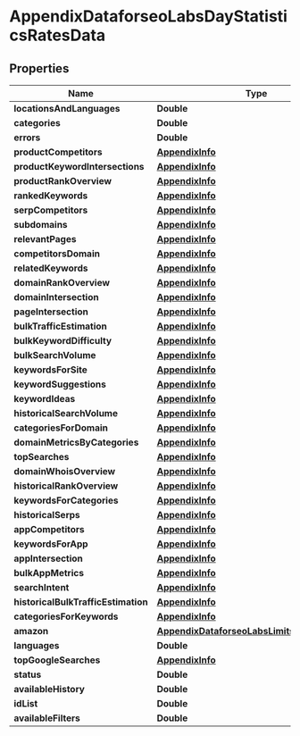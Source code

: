 

# AppendixDataforseoLabsDayStatisticsRatesData


## Properties

| Name | Type | Description | Notes |
|------------ | ------------- | ------------- | -------------|
|**locationsAndLanguages** | **Double** |  |  [optional] |
|**categories** | **Double** |  |  [optional] |
|**errors** | **Double** |  |  [optional] |
|**productCompetitors** | [**AppendixInfo**](AppendixInfo.md) |  |  [optional] |
|**productKeywordIntersections** | [**AppendixInfo**](AppendixInfo.md) |  |  [optional] |
|**productRankOverview** | [**AppendixInfo**](AppendixInfo.md) |  |  [optional] |
|**rankedKeywords** | [**AppendixInfo**](AppendixInfo.md) |  |  [optional] |
|**serpCompetitors** | [**AppendixInfo**](AppendixInfo.md) |  |  [optional] |
|**subdomains** | [**AppendixInfo**](AppendixInfo.md) |  |  [optional] |
|**relevantPages** | [**AppendixInfo**](AppendixInfo.md) |  |  [optional] |
|**competitorsDomain** | [**AppendixInfo**](AppendixInfo.md) |  |  [optional] |
|**relatedKeywords** | [**AppendixInfo**](AppendixInfo.md) |  |  [optional] |
|**domainRankOverview** | [**AppendixInfo**](AppendixInfo.md) |  |  [optional] |
|**domainIntersection** | [**AppendixInfo**](AppendixInfo.md) |  |  [optional] |
|**pageIntersection** | [**AppendixInfo**](AppendixInfo.md) |  |  [optional] |
|**bulkTrafficEstimation** | [**AppendixInfo**](AppendixInfo.md) |  |  [optional] |
|**bulkKeywordDifficulty** | [**AppendixInfo**](AppendixInfo.md) |  |  [optional] |
|**bulkSearchVolume** | [**AppendixInfo**](AppendixInfo.md) |  |  [optional] |
|**keywordsForSite** | [**AppendixInfo**](AppendixInfo.md) |  |  [optional] |
|**keywordSuggestions** | [**AppendixInfo**](AppendixInfo.md) |  |  [optional] |
|**keywordIdeas** | [**AppendixInfo**](AppendixInfo.md) |  |  [optional] |
|**historicalSearchVolume** | [**AppendixInfo**](AppendixInfo.md) |  |  [optional] |
|**categoriesForDomain** | [**AppendixInfo**](AppendixInfo.md) |  |  [optional] |
|**domainMetricsByCategories** | [**AppendixInfo**](AppendixInfo.md) |  |  [optional] |
|**topSearches** | [**AppendixInfo**](AppendixInfo.md) |  |  [optional] |
|**domainWhoisOverview** | [**AppendixInfo**](AppendixInfo.md) |  |  [optional] |
|**historicalRankOverview** | [**AppendixInfo**](AppendixInfo.md) |  |  [optional] |
|**keywordsForCategories** | [**AppendixInfo**](AppendixInfo.md) |  |  [optional] |
|**historicalSerps** | [**AppendixInfo**](AppendixInfo.md) |  |  [optional] |
|**appCompetitors** | [**AppendixInfo**](AppendixInfo.md) |  |  [optional] |
|**keywordsForApp** | [**AppendixInfo**](AppendixInfo.md) |  |  [optional] |
|**appIntersection** | [**AppendixInfo**](AppendixInfo.md) |  |  [optional] |
|**bulkAppMetrics** | [**AppendixInfo**](AppendixInfo.md) |  |  [optional] |
|**searchIntent** | [**AppendixInfo**](AppendixInfo.md) |  |  [optional] |
|**historicalBulkTrafficEstimation** | [**AppendixInfo**](AppendixInfo.md) |  |  [optional] |
|**categoriesForKeywords** | [**AppendixInfo**](AppendixInfo.md) |  |  [optional] |
|**amazon** | [**AppendixDataforseoLabsLimitsRatesDataInfo**](AppendixDataforseoLabsLimitsRatesDataInfo.md) |  |  [optional] |
|**languages** | **Double** |  |  [optional] |
|**topGoogleSearches** | [**AppendixInfo**](AppendixInfo.md) |  |  [optional] |
|**status** | **Double** |  |  [optional] |
|**availableHistory** | **Double** |  |  [optional] |
|**idList** | **Double** |  |  [optional] |
|**availableFilters** | **Double** |  |  [optional] |




